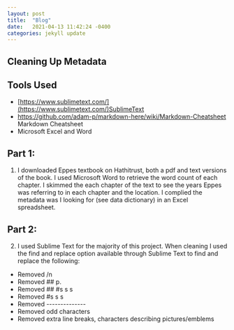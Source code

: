 ```yaml
---
layout: post
title:  "Blog"
date:   2021-04-13 11:42:24 -0400
categories: jekyll update
---
```


## Cleaning Up Metadata

## Tools Used 
- [https://www.sublimetext.com/](https://www.sublimetext.com/)SublimeText
- https://github.com/adam-p/markdown-here/wiki/Markdown-Cheatsheet Markdown Cheatsheet 
- Microsoft Excel and Word 

## Part 1: 
1. I downloaded Eppes textbook on Hathitrust, both a pdf and text versions of the book. I used Microsoft Word to retrieve the word count of each chapter. I skimmed the each chapter of the text to see the years Eppes was referring to in each chapter and the location. I complied the metadata was I looking for (see data dictionary) in an Excel spreadsheet. 

## Part 2: 
2. I used Sublime Text for the majority of this project. When cleaning I used the find and replace option available through Sublime Text to find and replace the following: 
- Removed /n 
- Removed ## p. 
- Removed ## #s s s
- Removed #s s s 
- Removed --------------
- Removed odd characters 
- Removed extra line breaks, characters describing pictures/emblems 
